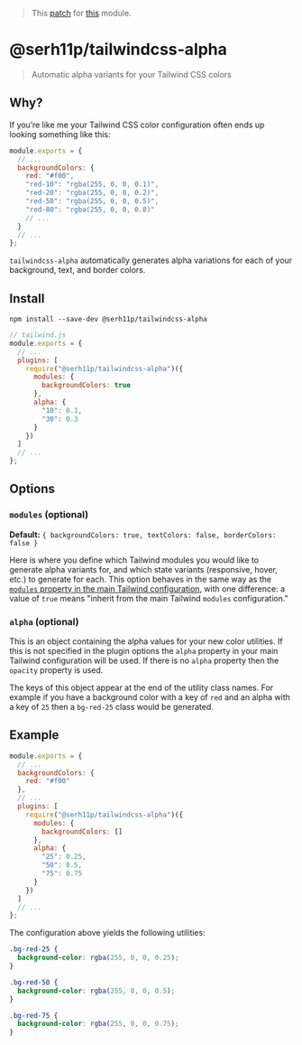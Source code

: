 > This [patch](https://github.com/bradlc/tailwindcss-alpha/pull/7) for [this](https://github.com/bradlc/tailwindcss-alpha) module.

# @serh11p/tailwindcss-alpha

> Automatic alpha variants for your Tailwind CSS colors

## Why?

If you’re like me your Tailwind CSS color configuration often ends up looking something like this:

```js
module.exports = {
  // ...
  backgroundColors: {
    red: "#f00",
    "red-10": "rgba(255, 0, 0, 0.1)",
    "red-20": "rgba(255, 0, 0, 0.2)",
    "red-50": "rgba(255, 0, 0, 0.5)",
    "red-80": "rgba(255, 0, 0, 0.8)"
    // ...
  }
  // ...
};
```

`tailwindcss-alpha` automatically generates alpha variations for each of your background, text, and border colors.

## Install

```
npm install --save-dev @serh11p/tailwindcss-alpha
```

```js
// tailwind.js
module.exports = {
  // ...
  plugins: [
    require("@serh11p/tailwindcss-alpha")({
      modules: {
        backgroundColors: true
      },
      alpha: {
        "10": 0.1,
        "30": 0.3
      }
    })
  ]
  // ...
};
```

## Options

### `modules` (optional)

**Default:** `{ backgroundColors: true, textColors: false, borderColors: false }`

Here is where you define which Tailwind modules you would like to generate alpha variants for, and which state variants (responsive, hover, etc.) to generate for each. This option behaves in the same way as the [`modules` property in the main Tailwind configuration](https://tailwindcss.com/docs/configuration#modules), with one difference: a value of `true` means "inherit from the main Tailwind `modules` configuration."

### `alpha` (optional)

This is an object containing the alpha values for your new color utilities. If this is not specified in the plugin options the `alpha` property in your main Tailwind configuration will be used. If there is no `alpha` property then the `opacity` property is used.

The keys of this object appear at the end of the utility class names. For example if you have a background color with a key of `red` and an alpha with a key of `25` then a `bg-red-25` class would be generated.

## Example

```js
module.exports = {
  // ...
  backgroundColors: {
    red: "#f00"
  },
  // ...
  plugins: [
    require("@serh11p/tailwindcss-alpha")({
      modules: {
        backgroundColors: []
      },
      alpha: {
        "25": 0.25,
        "50": 0.5,
        "75": 0.75
      }
    })
  ]
  // ...
};
```

The configuration above yields the following utilities:

```css
.bg-red-25 {
  background-color: rgba(255, 0, 0, 0.25);
}

.bg-red-50 {
  background-color: rgba(255, 0, 0, 0.5);
}

.bg-red-75 {
  background-color: rgba(255, 0, 0, 0.75);
}
```
